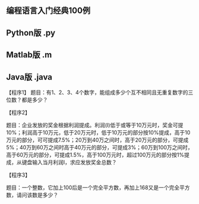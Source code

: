 ## 编程语言入门经典100例
## Python版 .py
## Matlab版 .m
## Java版 .java

【程序1】
题目：有1、2、3、4个数字，能组成多少个互不相同且无重复数字的三位数？都是多少？

【程序2】

题目：企业发放的奖金根据利润提成。利润(I)低于或等于10万元时，奖金可提10%；利润高于10万元，低于20万元时，低于10万元的部分按10%提成，高于10万元的部分，可可提成7.5%；20万到40万之间时，高于20万元的部分，可提成5%；40万到60万之间时高于40万元的部分，可提成3%；60万到100万之间时，高于60万元的部分，可提成1.5%，高于100万元时，超过100万元的部分按1%提成，从键盘输入当月利润I，求应发放奖金总数？

【程序3】

题目：一个整数，它加上100后是一个完全平方数，再加上168又是一个完全平方数，请问该数是多少？
